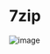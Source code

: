 # 7zip

![image](https://github.com/MicaApps/7z.WinUI3.CSharp/assets/6630660/0f79642a-6864-4ca6-9c3e-9174ff1c2ca8)
